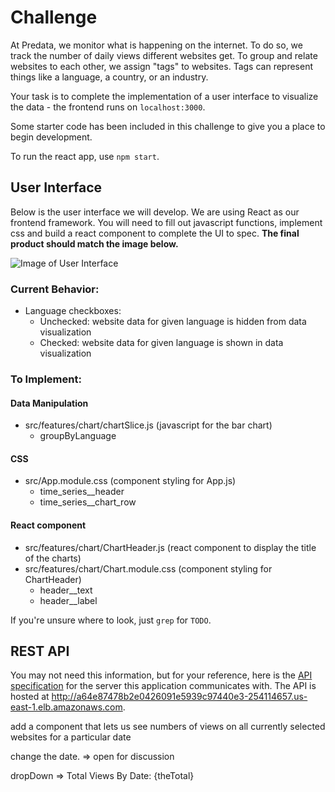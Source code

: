 # Challenge

At Predata, we monitor what is happening on the internet. To do so, we track the
number of daily views different websites get. To group and relate websites to
each other, we assign "tags" to websites. Tags can represent things like a
language, a country, or an industry.

Your task is to complete the implementation of a user interface to
visualize the data - the frontend runs on `localhost:3000`.

Some starter code has been included in this challenge to give you a place to
begin development.

To run the react app, use `npm start`.

## User Interface

Below is the user interface we will develop. We are using React as our frontend
framework. You will need to fill out javascript functions, implement css and
build a react component to complete the UI to spec. **The final product should
match the image below.**

![Image of User Interface](user-interface.png)

### Current Behavior:

- Language checkboxes:
  - Unchecked: website data for given language is hidden from data visualization
  - Checked: website data for given language is shown in data visualization

### To Implement:

#### Data Manipulation

- src/features/chart/chartSlice.js (javascript for the bar chart)
  - groupByLanguage

#### CSS

- src/App.module.css (component styling for App.js)
  - time_series\_\_header
  - time_series\_\_chart_row

#### React component

- src/features/chart/ChartHeader.js (react component to display the title of the charts)
- src/features/chart/Chart.module.css (component styling for ChartHeader)
    - header\_\_text
    - header\_\_label

If you're unsure where to look, just `grep` for `TODO`.

## REST API

You may not need this information, but for your reference, here is the [API
specification](api-spec.md) for the server this application communicates with.
The API is hosted at http://a64e87478b2e0426091e5939c97440e3-254114657.us-east-1.elb.amazonaws.com.


add a component that lets us see numbers of views on all currently selected websites for a particular date

change the date. => open for discussion

dropDown => Total Views By Date: {theTotal}